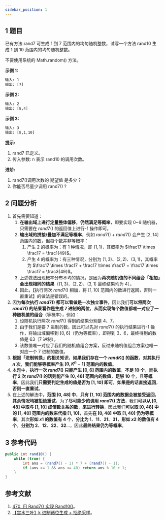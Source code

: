 ```yaml
---
sidebar_position: 1
---
```


## 1 题目

已有方法 rand7 可生成 1 到 7 范围内的均匀随机整数，试写一个方法 rand10 生成 1 到 10 范围内的均匀随机整数。

不要使用系统的 Math.random() 方法。

**示例 1:**

```txt
输入: 1
输出: [7]
```

**示例 2:**

```txt
输入: 2
输出: [8,4]
```

**示例 3:**

```txt
输入: 3
输出: [8,1,10]
```

**提示:**

1. rand7 已定义。
2. 传入参数: n 表示 rand10 的调用次数。

**进阶:**

1. rand7()调用次数的 期望值 是多少 ?
2. 你能否尽量少调用 rand7() ?

## 2 问题分析

1. 首先需要知道：
   1. **在输出域上进行定量整体偏移**，**仍然满足等概率**，即要实现 0~6 随机器，只需要在 $rand7()$ 的返回值上进行-1 操作即可。
   2. **输出域的拼接/叠加不满足等概率**，例如 $rand7() + rand7()$ 会产生 $[2, 14]$ 范围内的数，但每个数并非等概率：
      1. 产生 2 的概率为：有 1 种情况，即 $(1, 1)$，其概率为 $\frac17 \times \frac17 = \frac1{49}$。
      2. 产生 4 的概率为：有三种情况，分别为 $(1, 3)$、$(2, 2)$、$(3, 1)$，其概率为 $\frac17 \times \frac17 + \frac17 \times \frac17 + \frac17 \times \frac17 = \frac3{49}$。
   3. 上述做法出现概率分布不均的情况，是因为**两次随机值的不同组合「相加」会出现相同的结果**（$(1, 3)$、$(2, 2)$、$(3, 1)$ 最终结果均为 4）。
   4. 因此，【执行两次 $rand7()$ 相加，将 $[1, 10]$ 范围内的数进行返回，否则一直重试】的做法是错误的。
2. 因为**每次执行 $rand7()$ 都可以看做是一次独立事件**，因此我们**可以将两次 $rand7()$ 的结果看作是生成 7 进制的两位**，**从而实现每个数值都唯一对应了一种随机值的组合**（等概率），例如：
   1. 设随机执行两次 $rand7()$ 得到的结果分别是 4、7。
   2. 由于我们是要 7 进制的数，因此可以先对 $rand7()$ 的执行结果进行-1 操作，将输出域偏移到 $[0, 6]$（仍为等概率），即得到 3、6，最终得到的数值是 63（7 进制）。
   3. 该数值唯一对应了我们的随机值组合方案，反过来随机值组合方案也唯一对应一个 7 进制的数值。
3. **根据「进制转换」的相关知识**，**如果我们存在一个 $randK()$ 的函数**，**对其执行 $n$ 次**，**我们能够等概率产生 $[0, K^n - 1]$ 范围内的数值**。
4. 本题中，**执行一次 $rand7()$ 只能产生 $[0, 6]$ 范围内的数值**，**不足 10 个**，而**执行 2 次 $rand7()$ 的话则能产生 $[0, 48]$ 范围内的数值**，**足够 10 个**，且**等概率**，因此我们**只需要判定生成的值是否为 $[1, 10]$ 即可**，**如果是的话直接返回**，**否则一直重试**。
5. 在上述的解法中，**范围 $[0, 48]$ 中**，**只有 $[1, 10]$ 范围内的数据会被接受返回**，**其余情况均被拒绝重试**，为了**尽可能少的调用 $rand7()$ 方法**，我们**可以从 $[0, 48]$ 中取与 $[1, 10]$ 成倍数关系的数**，**来进行转换**，因此我们**可以取 $[0, 48]$ 中的 $[1, 40]$ 范围内的数来代指 $[1, 10]$**，首先**在 $[0, 48]$ 中取 $[1, 40]$ 仍为等概率**，其次**形如 $x1$ 的数值有 4 个**，**分比为 1**、**11**、**21**、**31**，**形如 $x2$ 的数值有 4 个**，**分别为 2**、**12**、**22**、**32**...，因此**最终结果仍为等概率**。

## 3 参考代码

```java
public int rand10() {
    while (true) {
        int ans = (rand7() - 1) * 7 + (rand7() - 1);
        if (ans >= 1 && ans <= 40) return ans % 10 + 1;
    }
}
```

## 参考文献

1. [470. 用 Rand7() 实现 Rand10()](https://leetcode-cn.com/problems/implement-rand10-using-rand7)。
2. [【宫水三叶】k 进制诸位生成 + 拒绝采样](https://leetcode-cn.com/problems/implement-rand10-using-rand7/solution/gong-shui-san-xie-k-jin-zhi-zhu-wei-shen-zmd4)。

